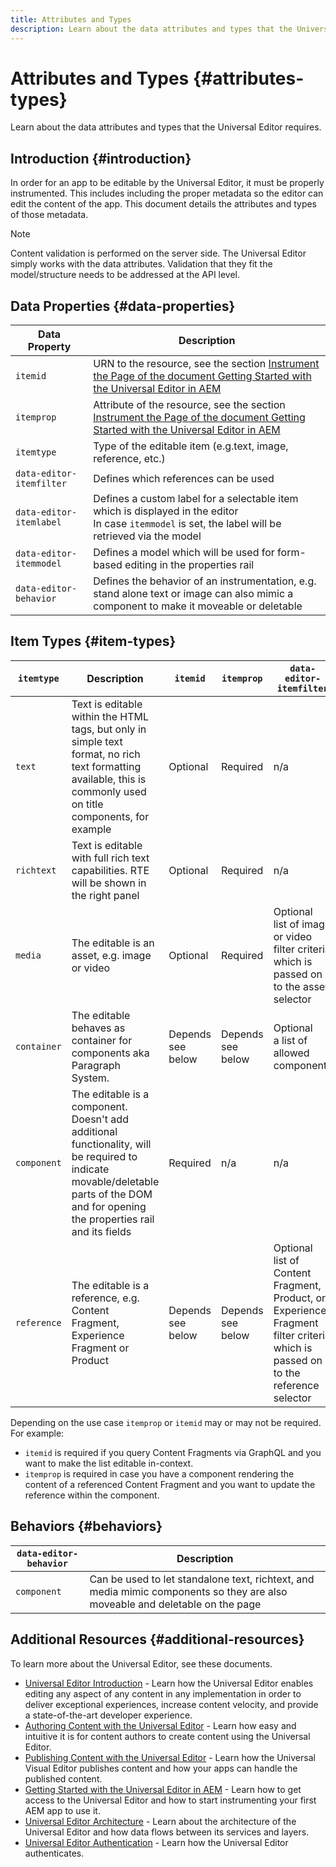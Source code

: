 ```yaml
---
title: Attributes and Types
description: Learn about the data attributes and types that the Universal Editor requires.
---
```


# Attributes and Types {#attributes-types}

Learn about the data attributes and types that the Universal Editor requires.

## Introduction {#introduction}

In order for an app to be editable by the Universal Editor, it must be properly instrumented. This includes including the proper metadata so the editor can edit the content of the app. This document details the attributes and types of those metadata.

>[!NOTE]
>
>Content validation is performed on the server side. The Universal Editor simply works with the data attributes. Validation that they fit the model/structure needs to be addressed at the API level.

## Data Properties {#data-properties}

|Data Property|Description|
|---|---|
|`itemid`|URN to the resource, see the section [Instrument the Page of the document Getting Started with the Universal Editor in AEM](getting-started.md#instrument-thepage)|
|`itemprop`|Attribute of the resource, see the section [Instrument the Page of the document Getting Started with the Universal Editor in AEM](getting-started.md#instrument-thepage)|
|`itemtype`|Type of the editable item (e.g.text, image, reference, etc.)|
|`data-editor-itemfilter`|Defines which references can be used|
|`data-editor-itemlabel`|Defines a custom label for a selectable item which is displayed in the editor <br>In case `itemmodel` is set, the label will be retrieved via the model|
|`data-editor-itemmodel`|Defines a model which will be used for form-based editing in the properties rail|
|`data-editor-behavior`|Defines the behavior of an instrumentation, e.g.  stand alone text or image can also mimic a component to make it moveable or deletable|

## Item Types {#item-types}

|`itemtype`|Description|`itemid`|`itemprop`|`data-editor-itemfilter`|`data-editor-itemlabel`|`data-editor-itemmodel`|`data-editor-behvior`|
|---|---|---|---|---|---|---|---|
|`text`|Text is editable within the HTML tags, but only in simple text format, no rich text formatting available, this is commonly used on title components, for example|Optional|Required|n/a|Optional|n/a|Optional|
|`richtext`|Text is editable with full rich text capabilities. RTE will be shown in the right panel|Optional|Required|n/a|Optional|n/a|Optional|
|`media`|The editable is an asset, e.g. image or video|Optional|Required|Optional<br>list of image or video filter criteria which is passed on to the asset selector|Optional|n/a|Optional|
|`container`|The editable behaves as container for components aka Paragraph System.|Depends <br>see below|Depends <br>see below|Optional<br>a list of allowed components|Optional|n/a|n/a|
|`component`|The editable is a component. Doesn't add additional functionality, will be required to indicate movable/deletable parts of the DOM and for opening the properties rail and its fields|Required|n/a|n/a|Optional|Optional|n/a|
|`reference`|The editable is a reference, e.g. Content Fragment, Experience Fragment or Product|Depends <br>see below|Depends <br>see below|Optional<br>list of Content Fragment, Product, or Experience Fragment filter criteria which is passed on to the reference selector|Optional|Optional|n/a|

Depending on the use case `itemprop` or `itemid` may or may not be required. For example:

* `itemid` is required if you query Content Fragments via GraphQL and you want to make the list editable in-context.
* `itemprop` is required in case you have a component rendering the content of a referenced Content Fragment and you want to update the reference within the component.

## Behaviors {#behaviors}

|`data-editor-behavior`|Description|
|---|---|
|`component`|Can be used to let standalone text, richtext, and media mimic  components so they are also moveable and deletable on the page|

## Additional Resources {#additional-resources}

To learn more about the Universal Editor, see these documents.

* [Universal Editor Introduction](introduction.md) - Learn how the Universal Editor enables editing any aspect of any content in any implementation in order to deliver exceptional experiences, increase content velocity, and provide a state-of-the-art developer experience.
* [Authoring Content with the Universal Editor](authoring.md) - Learn how easy and intuitive it is for content authors to create content using the Universal Editor.
* [Publishing Content with the Universal Editor](publishing.md) - Learn how the Universal Visual Editor publishes content and how your apps can handle the published content.
* [Getting Started with the Universal Editor in AEM](getting-started.md) - Learn how to get access to the Universal Editor and how to start instrumenting your first AEM app to use it.
* [Universal Editor Architecture](architecture.md) - Learn about the architecture of the Universal Editor and how data flows between its services and layers.
* [Universal Editor Authentication](authentication.md) - Learn how the Universal Editor authenticates.
